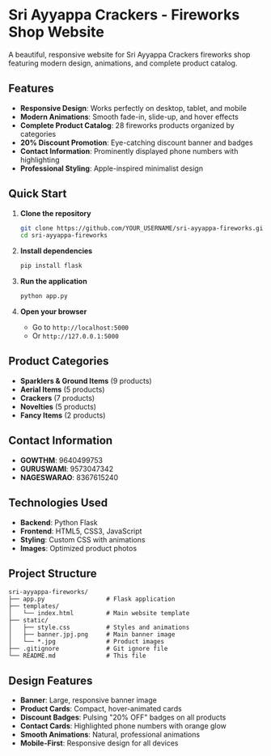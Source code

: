 # Sri Ayyappa Crackers - Fireworks Shop Website

A beautiful, responsive website for Sri Ayyappa Crackers fireworks shop featuring modern design, animations, and complete product catalog.

##  Features

- **Responsive Design**: Works perfectly on desktop, tablet, and mobile
- **Modern Animations**: Smooth fade-in, slide-up, and hover effects
- **Complete Product Catalog**: 28 fireworks products organized by categories
- **20% Discount Promotion**: Eye-catching discount banner and badges
- **Contact Information**: Prominently displayed phone numbers with highlighting
- **Professional Styling**: Apple-inspired minimalist design

##  Quick Start

1. **Clone the repository**
   ```bash
   git clone https://github.com/YOUR_USERNAME/sri-ayyappa-fireworks.git
   cd sri-ayyappa-fireworks
   ```

2. **Install dependencies**
   ```bash
   pip install flask
   ```

3. **Run the application**
   ```bash
   python app.py
   ```

4. **Open your browser**
   - Go to `http://localhost:5000`
   - Or `http://127.0.0.1:5000`

##  Product Categories

- **Sparklers & Ground Items** (9 products)
- **Aerial Items** (5 products)  
- **Crackers** (7 products)
- **Novelties** (5 products)
- **Fancy Items** (2 products)

##  Contact Information

- **GOWTHM**: 9640499753
- **GURUSWAMI**: 9573047342
- **NAGESWARAO**: 8367615240

##  Technologies Used

- **Backend**: Python Flask
- **Frontend**: HTML5, CSS3, JavaScript
- **Styling**: Custom CSS with animations
- **Images**: Optimized product photos

## Project Structure

```
sri-ayyappa-fireworks/
├── app.py                 # Flask application
├── templates/
│   └── index.html         # Main website template
├── static/
│   ├── style.css          # Styles and animations
│   ├── banner.jpj.png     # Main banner image
│   └── *.jpg              # Product images
├── .gitignore             # Git ignore file
└── README.md              # This file
```

##  Design Features

- **Banner**: Large, responsive banner image
- **Product Cards**: Compact, hover-animated cards
- **Discount Badges**: Pulsing "20% OFF" badges on all products
- **Contact Cards**: Highlighted phone numbers with orange glow
- **Smooth Animations**: Natural, professional animations
- **Mobile-First**: Responsive design for all devices


